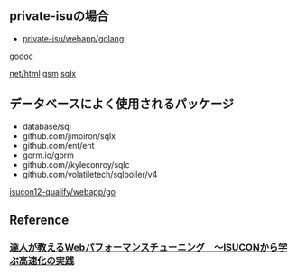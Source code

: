

## private-isuの場合
- [private-isu/webapp/golang](https://github.com/catatsuy/private-isu/tree/master/webapp/golang)


[godoc](https://pkg.go.dev/)

[net/html](https://pkg.go.dev/golang.org/x/net/html)
[gsm](https://pkg.go.dev/github.com/bradleypeabody/gorilla-sessions-memcache#section-readme)
[sqlx](https://pkg.go.dev/github.com/jmoiron/sqlx)
## データベースによく使用されるパッケージ
- database/sql
- github.com/jimoiron/sqlx
- github.com/ent/ent
- gorm.io/gorm
- github.com//kyleconroy/sqlc
- github.com/volatiletech/sqlboiler/v4


[isucon12-qualify/webapp/go](https://github.com/isucon/isucon12-qualify/tree/main/webapp/go)

## Reference
### [達人が教えるWebパフォーマンスチューニング　〜ISUCONから学ぶ高速化の実践](https://amzn.to/3A3cZI8)